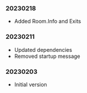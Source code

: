 ### 20230218

  * Added Room.Info and Exits

### 20230211

  * Updated dependencies
  * Removed startup message

### 20230203

  * Initial version
